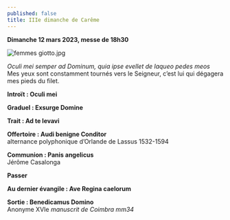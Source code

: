 ```yaml
---
published: false
title: IIIe dimanche de Carême
---
```

**Dimanche 12 mars 2023, messe de 18h30**

![femmes giotto.jpg]({{site.baseurl}}/images/femmes%20giotto.jpg)

*Oculi mei semper ad Dominum, quia ipse evellet de laqueo pedes meos*  
Mes yeux sont constamment tournés vers le Seigneur, c’est lui qui dégagera mes pieds du filet.

**Introït : Oculi mei**

**Graduel : Exsurge Domine**

**Trait : Ad te levavi**

**Offertoire : Audi benigne Conditor**  
alternance polyphonique d’Orlande de Lassus 1532-1594

**Communion : Panis angelicus**  
Jérôme Casalonga 

**Passer**

**Au dernier évangile : Ave Regina caelorum**

**Sortie : Benedicamus Domino**  
Anonyme XVIe *manuscrit de Coimbra mm34*